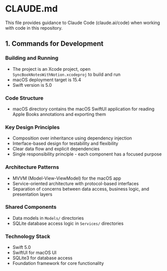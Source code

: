 # CLAUDE.md

This file provides guidance to Claude Code (claude.ai/code) when working with code in this repository.

## 1. Commands for Development

### Building and Running
- The project is an Xcode project, open `SyncBookNotesWithNotion.xcodeproj` to build and run
- macOS deployment target is 15.4
- Swift version is 5.0

### Code Structure
- macOS directory contains the macOS SwiftUI application for reading Apple Books annotations and exporting them

### Key Design Principles
- Composition over inheritance using dependency injection
- Interface-based design for testability and flexibility
- Clear data flow and explicit dependencies
- Single responsibility principle - each component has a focused purpose

### Architecture Patterns
- MVVM (Model-View-ViewModel) for the macOS app
- Service-oriented architecture with protocol-based interfaces
- Separation of concerns between data access, business logic, and presentation layers

### Shared Components
- Data models in `Models/` directories
- SQLite database access logic in `Services/` directories

### Technology Stack
- Swift 5.0
- SwiftUI for macOS UI
- SQLite3 for database access
- Foundation framework for core functionality